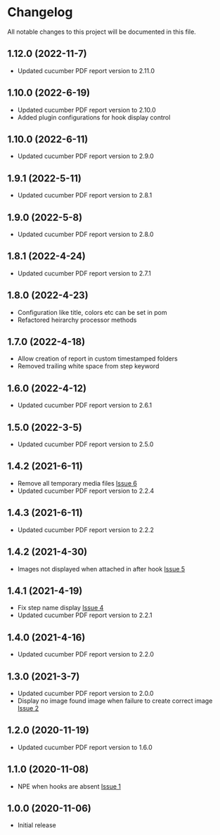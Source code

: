# Changelog
All notable changes to this project will be documented in this file.

## 1.12.0 (2022-11-7)

* Updated cucumber PDF report version to 2.11.0

## 1.10.0 (2022-6-19)

* Updated cucumber PDF report version to 2.10.0
* Added plugin configurations for hook display control

## 1.10.0 (2022-6-11)

* Updated cucumber PDF report version to 2.9.0

## 1.9.1 (2022-5-11)

* Updated cucumber PDF report version to 2.8.1

## 1.9.0 (2022-5-8)

* Updated cucumber PDF report version to 2.8.0

## 1.8.1 (2022-4-24)

* Updated cucumber PDF report version to 2.7.1

## 1.8.0 (2022-4-23)

* Configuration like title, colors etc can be set in pom
* Refactored heirarchy processor methods

## 1.7.0 (2022-4-18)

* Allow creation of report in custom timestamped folders
* Removed trailing white space from step keyword

## 1.6.0 (2022-4-12)

* Updated cucumber PDF report version to 2.6.1

## 1.5.0 (2022-3-5)

* Updated cucumber PDF report version to 2.5.0

## 1.4.2 (2021-6-11)

* Remove all temporary media files [Issue 6](https://github.com/grasshopper7/cucumber-pdf-plugin/issues/6)
* Updated cucumber PDF report version to 2.2.4

## 1.4.3 (2021-6-11)

* Updated cucumber PDF report version to 2.2.2

## 1.4.2 (2021-4-30)

* Images not displayed when attached in after hook [Issue 5](https://github.com/grasshopper7/cucumber-pdf-plugin/issues/5)

## 1.4.1 (2021-4-19) 

* Fix step name display [Issue 4](https://github.com/grasshopper7/cucumber-pdf-plugin/issues/4)
* Updated cucumber PDF report version to 2.2.1

## 1.4.0 (2021-4-16)

* Updated cucumber PDF report version to 2.2.0

## 1.3.0 (2021-3-7)

* Updated cucumber PDF report version to 2.0.0
* Display no image found image when failure to create correct image [Issue 2](https://github.com/grasshopper7/cucumber-pdf-plugin/issues/2)

## 1.2.0 (2020-11-19)

* Updated cucumber PDF report version to 1.6.0

## 1.1.0 (2020-11-08)

* NPE when hooks are absent [Issue 1](https://github.com/grasshopper7/cucumber-pdf-plugin/issues/1)

## 1.0.0 (2020-11-06)

* Initial release